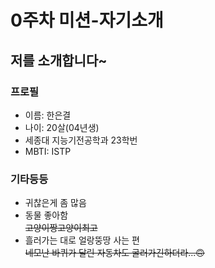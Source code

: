# 0주차 미션-자기소개
## 저를 소개합니다~
### 프로필
* 이름: 한은결
* 나이: 20살(04년생)
* 세종대 지능기전공학과 23학번
* MBTI: ISTP
### 기타등등
* 귀찮은게 좀 많음
* 동물 좋아함\
~~고양이짱고양이최고~~
* 흘러가는 대로 얼랑뚱땅 사는 편\
~~네모난 바퀴가 달린 자동차도 굴러가긴하더라...🙃~~

